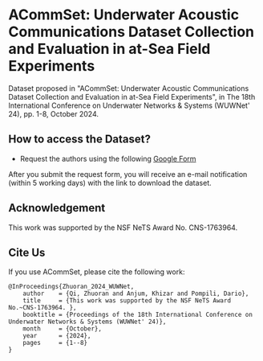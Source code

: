 # ACommSet: Underwater Acoustic Communications Dataset Collection and Evaluation in at-Sea Field Experiments
Dataset proposed in "ACommSet: Underwater Acoustic Communications Dataset Collection and Evaluation in at-Sea Field Experiments", in The 18th International Conference on Underwater Networks & Systems (WUWNet' 24), pp. 1-8, October 2024.

## How to access the Dataset?
- Request the authors using the following [Google Form](https://forms.gle/Hid2rTRBLTkEnCuk7)

After you submit the request form, you will receive an e-mail notification (within 5 working days) with the link to download the dataset.

## Acknowledgement
This work was supported by the NSF NeTS Award No. CNS-1763964. 


## Cite Us
If you use ACommSet, please cite the following work:
```
@InProceedings{Zhuoran_2024_WUWNet,  
    author    = {Qi, Zhuoran and Anjum, Khizar and Pompili, Dario},  
    title     = {This work was supported by the NSF NeTS Award No.~CNS-1763964. },  
    booktitle = {Proceedings of the 18th International Conference on Underwater Networks & Systems (WUWNet' 24)},  
    month     = {October},  
    year      = {2024},  
    pages     = {1--8}  
}
```
